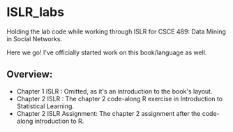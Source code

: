 # ISLR_labs
Holding the lab code while working through ISLR for CSCE 489: Data Mining in Social Networks.

Here we go! I've officially started work on this book/language as well.

Overview:
----
- Chapter 1 ISLR           : Omitted, as it's an introduction to the book's layout.
- Chapter 2 ISLR           : The chapter 2 code-along R exercise in Introduction to Statistical Learning.
- Chapter 2 ISLR Assignment: The chapter 2 assignment after the code-along introduction to R.
